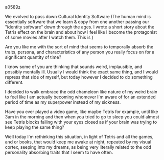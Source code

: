 a0589z

We evolved to pass down Cultural Identity Software (The human mind is essentially software that we learn & copy from one another passing our "identity software" down through the ages. I wrote a short story about the Tetris effect on the brain and about how I feel like I become the protagonist of some movies after I watch them. This is )

Are you like me with the sort of mind that seems to temporally absorb the traits, persona, and characteristics of any person you really focus on for a significant quantity of time?

I know some of you are thinking that sounds weird, implausible, and possibly mentally ill. Usually I would think the exact same thing, and I would repress that side of myself, but today however I decided to do something different.

I decided to walk embrace the odd chameleon like nature of my weird brain to feel like I am actually becoming whomever I'm aware of for an extended period of time as my superpower instead of my sickness.

Have you ever played a video game, like maybe Tetris for example, until like 3am in the morning and then when you tried to go to sleep you could almost see Tetris blocks falling with your eyes closed as if your brain was trying to keep playing the same thing?

Well today I'm rethinking this situation, in light of Tetris and all the games, and or books, that would keep me awake at night, repeated by my visual cortex, seeping into my dreams, as being very literally related to the odd personality absorbing traits that I seem to have often. 


